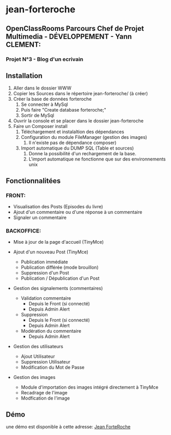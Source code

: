 # jean-forteroche
## OpenClassRooms Parcours Chef de Projet Multimedia - DÉVELOPPEMENT - Yann CLEMENT:
### Projet N°3 - Blog d'un ecrivain 

## Installation
1. Aller dans le dossier WWW
2. Copier les Sources dans le répertoire jean-forteroche/ (à créer)
3. Créer la base de données forteroche
    1. Se connecter à MySql
    2. Puis faire "Create database forteroche;"
    3. Sortir de MySql
4. Ouvrir la console et se placer dans le dossier jean-forteroche
5. Faire un Composer install
    1. Téléchargement et instalaltion des dépendances
    2. Configuration du module FileManager (gestion des images)
        1. Il n'existe pas de dépendance composer)
    3. Import automatique du DUMP SQL (Table et sources)
        1. Donne la possibilité d'un rechargement de la base.
        2. L'import automatique ne fonctionne que sur des environnements unix

## Fonctionnalitées

### FRONT:
- Visualisation des Posts (Episodes du livre)
- Ajout d'un commentaire ou d'une réponse à un commentaire
- Signaler un commentaire

### BACKOFFICE:
- Mise à jour de la page d'accueil (TinyMce)
- Ajout d'un nouveau Post (TinyMce)
    - Publication immédiate
    - Publication différée (mode brouillon)
    - Suppression d'un Post
    - Publication / Dépublication d'un Post
    
- Gestion des signalements (commentaires)
    - Validation commentaire
        - Depuis le Front (si connecté)
        - Depuis Admin Alert
    - Suppression
        - Depuis le Front (si connecté)
        - Depuis Admin Alert
    - Modération du commentaire
        - Depuis Admin Alert 
        
- Gestion des utilisateurs
    - Ajout Utilisateur
    - Suppression Utilisateur
    - Modification du Mot de Passe
    
- Gestion des images
    - Module d'importation des images intégré directement à TinyMce
    - Recadrage de l'image
    - Modfication de l'image
    
 ## Démo
 une démo est disponible à cette adresse: [Jean ForteRoche](https://yc-design.eu/jean-forteroche/ "Jean ForteRoche Homepage")
    
